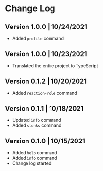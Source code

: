 # Change Log

## Version 1.0.0 | 10/24/2021

- Added `profile` command

## Version 1.0.0 | 10/23/2021

- Translated the entire project to TypeScript

## Version 0.1.2 | 10/20/2021

- Added `reaction-role` command

## Version 0.1.1 | 10/18/2021

- Updated `info` command
- Added `stonks` command

## Version 0.1.0 | 10/15/2021

- Added `help` command
- Added `info` command
- Change log started